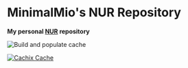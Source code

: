 # MinimalMio's NUR Repository

**My personal [NUR](https://github.com/nix-community/NUR) repository**

![Build and populate cache](https://github.com/MinimalMio/nur-packages/workflows/Build%20and%20populate%20cache/badge.svg)

[![Cachix Cache](https://img.shields.io/badge/cachix-minimalmio-blue.svg)](https://minimalmio.cachix.org)
